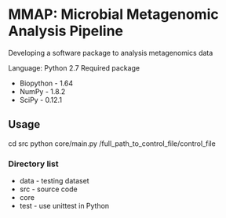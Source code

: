 # MMAP: Microbial Metagenomic Analysis Pipeline

Developing a software package to analysis metagenomics data

Language: Python 2.7
Required package
* Biopython - 1.64
* NumPy - 1.8.2
* SciPy - 0.12.1

## Usage
cd src
python core/main.py /full_path_to_control_file/control_file


### Directory list
* data - testing dataset
* src - source code
 * core 
 * test - use unittest in Python

